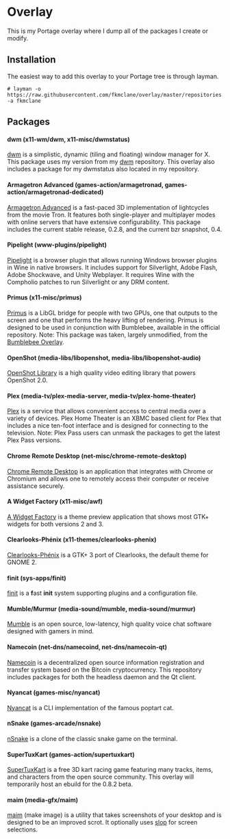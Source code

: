 Overlay
=======
This is my Portage overlay where I dump all of the packages I create or modify.

Installation
------------
The easiest way to add this overlay to your Portage tree is through layman.

```
# layman -o https://raw.githubusercontent.com/fkmclane/overlay/master/repositories.xml -a fkmclane
```

Packages
--------
#### dwm (x11-wm/dwm, x11-misc/dwmstatus) ####
[dwm](http://dwm.suckless.org/) is a simplistic, dynamic (tiling and floating) window manager for X. This package uses my version from my [dwm](https://github.com/fkmclane/dwm) repository. This overlay also includes a package for my dwmstatus also located in my repository.

#### Armagetron Advanced (games-action/armagetronad, games-action/armagetronad-dedicated) ####
[Armagetron Advanced](http://armagetronad.org/) is a fast-paced 3D implementation of lightcycles from the movie Tron. It features both single-player and multiplayer modes with online servers that have extensive configurability. This package includes the current stable release, 0.2.8, and the current bzr snapshot, 0.4.

#### Pipelight (www-plugins/pipelight) ####
[Pipelight](http://pipelight.net/) is a browser plugin that allows running Windows browser plugins in Wine in native browsers. It includes support for Silverlight, Adobe Flash, Adobe Shockwave, and Unity Webplayer. It requires Wine with the Compholio patches to run Silverlight or any DRM content.

#### Primus (x11-misc/primus) ####
[Primus](https://github.com/amonakov/primus) is a LibGL bridge for people with two GPUs, one that outputs to the screen and one that performs the heavy lifting of rendering. Primus is designed to be used in conjunction with Bumblebee, available in the official repository. Note: This package was taken, largely unmodified, from the [Bumblebee Overlay](https://github.com/Bumblebee-Project/bumblebee-gentoo).

#### OpenShot (media-libs/libopenshot, media-libs/libopenshot-audio) ####
[OpenShot Library](https://launchpad.net/libopenshot) is a high quality video editing library that powers OpenShot 2.0.

#### Plex (media-tv/plex-media-server, media-tv/plex-home-theater) ####
[Plex](http://plex.tv/) is a service that allows convenient access to central media over a variety of devices. Plex Home Theater is an XBMC based client for Plex that includes a nice ten-foot interface and is designed for connecting to the television. Note: Plex Pass users can unmask the packages to get the latest Plex Pass versions.

#### Chrome Remote Desktop (net-misc/chrome-remote-desktop) ####
[Chrome Remote Desktop](http://chrome.google.com/remotedesktop) is an application that integrates with Chrome or Chromium and allows one to remotely access their computer or receive assistance securely.

#### A Widget Factory (x11-misc/awf) ####
[A Widget Factory](https://github.com/valr/awf) is a theme preview application that shows most GTK+ widgets for both versions 2 and 3.

#### Clearlooks-Phénix (x11-themes/clearlooks-phenix) ####
[Clearlooks-Phénix](https://github.com/jpfleury/Clearlooks-Phenix) is a GTK+ 3 port of Clearlooks, the default theme for GNOME 2.

#### finit (sys-apps/finit) ####
[finit](https://github.com/troglobit/finit) is a **f**ast **init** system supporting plugins and a configuration file.

#### Mumble/Murmur (media-sound/mumble, media-sound/murmur) ####
[Mumble](http://mumble.info/) is an open source, low-latency, high quality voice chat software designed with gamers in mind.

#### Namecoin (net-dns/namecoind, net-dns/namecoin-qt) ####
[Namecoin](http://namecoin.info/) is a decentralized open source information registration and transfer system based on the Bitcoin cryptocurrency. This repository includes packages for both the headless daemon and the Qt client.

#### Nyancat (games-misc/nyancat) ####
[Nyancat](https://github.com/klange/nyancat) is a CLI implementation of the famous poptart cat.

#### nSnake (games-arcade/nsnake) ####
[nSnake](https://github.com/alexdantas/nSnake) is a clone of the classic snake game on the terminal.

#### SuperTuxKart (games-action/supertuxkart) ####
[SuperTuxKart](http://supertuxkart.sourceforge.net/) is a free 3D kart racing game featuring many tracks, items, and characters from the open source community. This overlay will temporarily host an ebuild for the 0.8.2 beta.

#### maim (media-gfx/maim) ####
[maim](https://github.com/naelstrof/maim) (make image) is a utility that takes screenshots of your desktop and is designed to be an improved scrot. It optionally uses [slop](https://github.com/naelstrof/slop) for screen selections.
